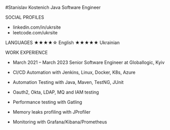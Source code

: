 #Stanislav  Kostenich
Java Software Engineer

SOCIAL PROFILES
  * linkedin.com/in/ukrsite
  * leetcode.com/ukrsite

LANGUAGES
  ★★★★☆ English
  ★★★★★ Ukrainian

WORK EXPERIENCE
  * March 2021 – March 2023
    Senior Software Engineer at Globallogic, Kyiv
      
  * CI/CD Automation with Jenkins, Linux, Docker, K8s, Azure
  * Automation Testing with Java, Maven, TestNG, JUnit
  * Oauth2, Okta, LDAP, MQ and IAM testing
  * Performance testing with Gatling
  * Memory leaks profiling with JProfiler
  * Monitoring with Grafana/Kibana/Prometheus


